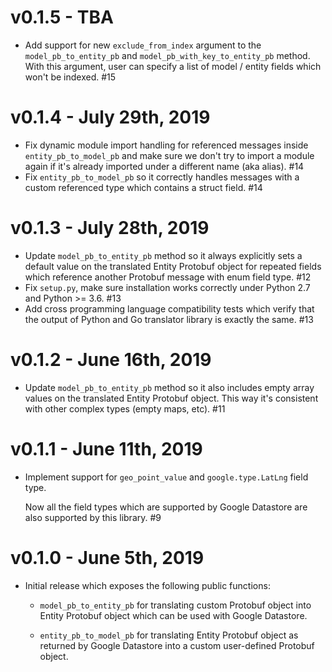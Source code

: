 # v0.1.5 - TBA

- Add support for new ``exclude_from_index`` argument to the
  ``model_pb_to_entity_pb`` and ``model_pb_with_key_to_entity_pb`` method.
  With this argument, user can specify a list of model / entity fields which
  won't be indexed. #15

# v0.1.4 - July 29th, 2019

- Fix dynamic module import handling for referenced messages inside
  ``entity_pb_to_model_pb`` and make sure we don't try to import a
  module again if it's already imported under a different name (aka alias). #14
- Fix ``entity_pb_to_model_pb`` so it correctly handles messages with a custom
  referenced type which contains a struct field. #14

# v0.1.3 - July 28th, 2019

- Update ``model_pb_to_entity_pb`` method so it always explicitly sets a
  default value on the translated Entity Protobuf object for repeated fields
  which reference another Protobuf message with enum field type. #12
- Fix ``setup.py``, make sure installation works correctly under Python 2.7
  and Python >= 3.6. #13
- Add cross programming language compatibility tests which verify that the
  output of Python and Go translator library is exactly the same. #13

# v0.1.2 - June 16th, 2019

- Update ``model_pb_to_entity_pb`` method so it also includes empty array
  values on the translated Entity Protobuf object. This way it's consistent
  with other complex types (empty maps, etc). #11

# v0.1.1 - June 11th, 2019

- Implement support for ``geo_point_value`` and ``google.type.LatLng`` field
  type.

  Now all the field types which are supported by Google Datastore are also
  supported by this library. #9

# v0.1.0 - June 5th, 2019

- Initial release which exposes the following public functions:

  - ``model_pb_to_entity_pb`` for translating custom Protobuf object into Entity
    Protobuf object which can be used with Google Datastore.

  - ``entity_pb_to_model_pb`` for translating Entity Protobuf object as returned
    by Google Datastore into a custom user-defined Protobuf object.
